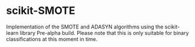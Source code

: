 # scikit-SMOTE
Implementation of the SMOTE and ADASYN algorithms using the scikit-learn library
Pre-alpha build. Please note that this is only suitable for binary classifications at this moment in time.
